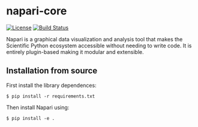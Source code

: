 # napari-core
[![License](https://img.shields.io/badge/License-BSD%203--Clause-blue.svg)](LICENSE)
[![Build Status](https://api.cirrus-ci.com/github/Napari/napari.svg)](https://cirrus-ci.com/Napari/napari)

Napari is a graphical data visualization and analysis tool that
makes the Scientific Python ecosystem accessible without needing
to write code.
It is entirely plugin-based making it modular and extensible.

## Installation from source

First install the library dependences:
```
$ pip install -r requirements.txt
```

Then install Napari using:
```
$ pip install -e .
```
